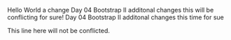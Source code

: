 Hello World a change
Day 04 Bootstrap II additonal changes this will be conflicting for sure!
Day 04 Bootstrap II additonal changes this time for sue

This line here will not be conflicted.

